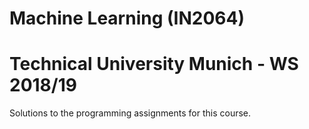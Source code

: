 # Machine Learning (IN2064)
# Technical University Munich - WS 2018/19
Solutions to the programming assignments for this course.
